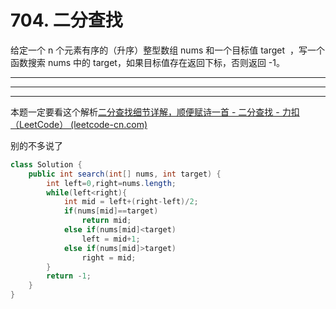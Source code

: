 # 704. 二分查找

给定一个 n 个元素有序的（升序）整型数组 nums 和一个目标值 target  ，写一个函数搜索 nums 中的 target，如果目标值存在返回下标，否则返回 -1。

---

---

---

本题一定要看这个解析[二分查找细节详解，顺便赋诗一首 - 二分查找 - 力扣（LeetCode） (leetcode-cn.com)](https://leetcode-cn.com/problems/binary-search/solution/er-fen-cha-zhao-xiang-jie-by-labuladong/)

别的不多说了

```java
class Solution {
    public int search(int[] nums, int target) {
        int left=0,right=nums.length;
        while(left<right){
            int mid = left+(right-left)/2;
            if(nums[mid]==target)
                return mid;
            else if(nums[mid]<target)
                left = mid+1;
            else if(nums[mid]>target)
                right = mid;
        }
        return -1;
    }
}
```